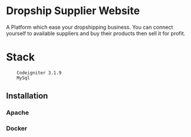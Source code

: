 # Dropship Supplier Website

A Platform which ease your dropshipping business. You can connect yourself to available suppliers and buy their products then sell it for profit.

# Stack
```
	Codeigniter 3.1.9
	MySql
```

## Installation

### Apache

### Docker


